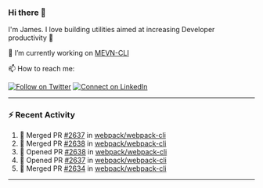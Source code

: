 ### Hi there 👋

I'm James. I love building utilities aimed at increasing Developer productivity :raised_hands: 

🔭 I’m currently working on [MEVN-CLI](https://github.com/madlabsinc/mevn-cli)

📫 How to reach me:

[![Follow on Twitter](https://img.shields.io/badge/--twitter?label=Twitter&logo=Twitter&style=social)](https://twitter.com/james_madhacks) [![Connect on LinkedIn](https://img.shields.io/badge/--linkedin?label=LinkedIn&logo=LinkedIn&style=social)](https://www.linkedin.com/in/jamesgeorge007)

---

### :zap: Recent Activity

<!--START_SECTION:activity-->
1. 🎉 Merged PR [#2637](https://github.com/webpack/webpack-cli/pull/2637) in [webpack/webpack-cli](https://github.com/webpack/webpack-cli)
2. 🎉 Merged PR [#2638](https://github.com/webpack/webpack-cli/pull/2638) in [webpack/webpack-cli](https://github.com/webpack/webpack-cli)
3. 💪 Opened PR [#2638](https://github.com/webpack/webpack-cli/pull/2638) in [webpack/webpack-cli](https://github.com/webpack/webpack-cli)
4. 💪 Opened PR [#2637](https://github.com/webpack/webpack-cli/pull/2637) in [webpack/webpack-cli](https://github.com/webpack/webpack-cli)
5. 🎉 Merged PR [#2634](https://github.com/webpack/webpack-cli/pull/2634) in [webpack/webpack-cli](https://github.com/webpack/webpack-cli)
<!--END_SECTION:activity-->

---

<!--
**jamesgeorge007/jamesgeorge007** is a ✨ _special_ ✨ repository because its `README.md` (this file) appears on your GitHub profile.

Here are some ideas to get you started:

- 🌱 I’m currently learning ...
- 👯 I’m looking to collaborate on ...
- 🤔 I’m looking for help with ...
- 💬 Ask me about ...
- 😄 Pronouns: ...
- ⚡ Fun fact: ...
-->
